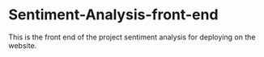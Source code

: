 # Sentiment-Analysis-front-end
This is the front end of the project sentiment analysis for deploying on the website.
